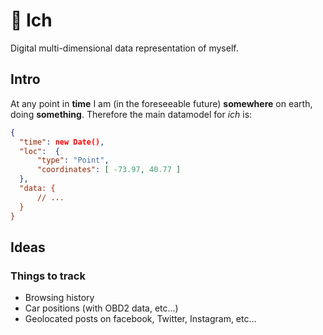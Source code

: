 # 🙂 Ich
Digital multi-dimensional data representation of myself.

## Intro

At any point in **time** I am (in the foreseeable future) **somewhere** on earth, doing **something**. Therefore the main datamodel for _ich_ is:

```json
{
  "time": new Date(),
  "loc":  {
	  "type": "Point",
	  "coordinates": [ -73.97, 40.77 ]
  },
  "data: {
	  // ...
  }
}
```

## Ideas

### Things to track

- Browsing history
- Car positions (with OBD2 data, etc...)
- Geolocated posts on facebook, Twitter, Instagram, etc...
